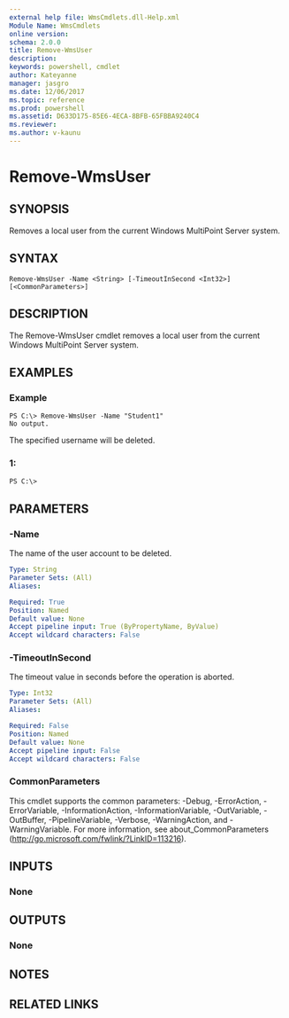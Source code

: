 ```yaml
---
external help file: WmsCmdlets.dll-Help.xml
Module Name: WmsCmdlets
online version: 
schema: 2.0.0
title: Remove-WmsUser
description: 
keywords: powershell, cmdlet
author: Kateyanne
manager: jasgro
ms.date: 12/06/2017
ms.topic: reference
ms.prod: powershell
ms.assetid: D633D175-85E6-4ECA-8BFB-65FBBA9240C4
ms.reviewer:
ms.author: v-kaunu
---
```


# Remove-WmsUser

## SYNOPSIS
Removes a local user from the current Windows MultiPoint Server system.

## SYNTAX

```
Remove-WmsUser -Name <String> [-TimeoutInSecond <Int32>] [<CommonParameters>]
```

## DESCRIPTION
The Remove-WmsUser cmdlet removes a local user from the current Windows MultiPoint Server system.

## EXAMPLES

### Example
```
PS C:\> Remove-WmsUser -Name "Student1"
No output.
```

The specified username will be deleted.

### 1:
```
PS C:\>
```

## PARAMETERS

### -Name
The name of the user account to be deleted.

```yaml
Type: String
Parameter Sets: (All)
Aliases: 

Required: True
Position: Named
Default value: None
Accept pipeline input: True (ByPropertyName, ByValue)
Accept wildcard characters: False
```

### -TimeoutInSecond
The timeout value in seconds before the operation is aborted.

```yaml
Type: Int32
Parameter Sets: (All)
Aliases: 

Required: False
Position: Named
Default value: None
Accept pipeline input: False
Accept wildcard characters: False
```

### CommonParameters
This cmdlet supports the common parameters: -Debug, -ErrorAction, -ErrorVariable, -InformationAction, -InformationVariable, -OutVariable, -OutBuffer, -PipelineVariable, -Verbose, -WarningAction, and -WarningVariable. For more information, see about_CommonParameters (http://go.microsoft.com/fwlink/?LinkID=113216).

## INPUTS

### None

## OUTPUTS

### None

## NOTES

## RELATED LINKS

